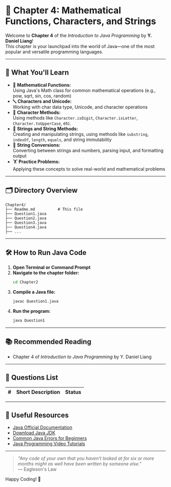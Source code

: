 # 🌟 Chapter 4: Mathematical Functions, Characters, and Strings

Welcome to **Chapter 4** of the _Introduction to Java Programming_ by **Y. Daniel Liang**!  
This chapter is your launchpad into the world of Java—one of the most popular and versatile programming languages.

---

## 🚀 What You'll Learn

- 🧮 **Mathematical Functions:**  
  Using Java's Math class for common mathematical operations (e.g., pow, sqrt, sin, cos, random)
- 🔤 **Characters and Unicode:**  
  Working with char data type, Unicode, and character operations
- 🔢 **Character Methods:**  
  Using methods like `Character.isDigit`, `Character.isLetter`, `Character.toUpperCase`, etc.
- 📝 **Strings and String Methods:**  
  Creating and manipulating strings, using methods like `substring`, `indexOf`, `length`, `equals`, and string immutability
- 🔄 **String Conversions:**  
  Converting between strings and numbers, parsing input, and formatting output
- 🏋️ **Practice Problems:**  
  Applying these concepts to solve real-world and mathematical problems

---

## 🗂️ Directory Overview

```
Chapter4/
├── Readme.md          # This file
├── Question1.java
├── Question2.java
├── Question3.java
├── Question4.java
├── ...
```

---

## 🛠️ How to Run Java Code

1. **Open Terminal or Command Prompt**
2. **Navigate to the chapter folder:**
   ```bash
   cd Chapter2
   ```
3. **Compile a Java file:**
   ```bash
   javac Question1.java
   ```
4. **Run the program:**
   ```bash
   java Question1
   ```

---

## 📚 Recommended Reading

- Chapter 4 of _Introduction to Java Programming_ by Y. Daniel Liang

---

## 📝 Questions List

| #  | Short Description                                                                                       | Status   |
|----|---------------------------------------------------------------------------------------------------------|----------|


---

## 🔗 Useful Resources

- [Java Official Documentation](https://docs.oracle.com/javase/tutorial/)
- [Download Java JDK](https://www.oracle.com/java/technologies/javase-jdk11-downloads.html)
- [Common Java Errors for Beginners](https://www.geeksforgeeks.org/common-java-errors-for-beginners/)
- [Java Programming Video Tutorials](https://www.youtube.com/results?search_query=java+programming+basics)

---

> _"Any code of your own that you haven't looked at for six or more months might as well have been written by someone else."_  
> — Eagleson's Law

Happy Coding! 🎉
